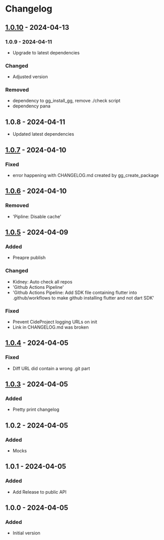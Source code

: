 # Changelog

## [1.0.10] - 2024-04-13

### 1.0.9 - 2024-04-11

- Upgrade to latest dependencies

### Changed

- Adjusted version

### Removed

- dependency to gg\_install\_gg, remove ./check script
- dependency pana

## 1.0.8 - 2024-04-11

- Updated latest dependencies

## [1.0.7] - 2024-04-10

### Fixed

- error happening with CHANGELOG.md created by gg\_create\_package

## [1.0.6] - 2024-04-10

### Removed

- 'Pipline: Disable cache'

## [1.0.5] - 2024-04-09

### Added

- Preapre publish

### Changed

- Kidney: Auto check all repos
- 'Github Actions Pipeline'
- 'Github Actions Pipeline: Add SDK file containing flutter into .github/workflows to make github installing flutter and not dart SDK'

### Fixed

- Prevent CideProject logging URLs on init
- Link in CHANGELOG.md was broken

## [1.0.4] - 2024-04-05

### Fixed

- Diff URL did contain a wrong .git part

## [1.0.3] - 2024-04-05

### Added

- Pretty print changelog

## 1.0.2 - 2024-04-05

### Added

- Mocks

## 1.0.1 - 2024-04-05

### Added

- Add Release to public API

## 1.0.0 - 2024-04-05

### Added

- Initial version

[1.0.10]: https://github.com/inlavigo/gg_changelog/compare/1.0.8...1.0.10
[1.0.7]: https://github.com/inlavigo/gg_changelog/compare/1.0.6...1.0.7
[1.0.6]: https://github.com/inlavigo/gg_changelog/compare/1.0.5...1.0.6
[1.0.5]: https://github.com/inlavigo/gg_changelog/compare/1.0.4...1.0.5
[1.0.4]: https://github.com/inlavigo/gg_changelog/compare/1.0.3...1.0.4
[1.0.3]: https://github.com/inlavigo/gg_changelog/compare/1.0.2...1.0.3
